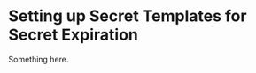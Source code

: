 [title]: # (Setting up Secret Templates for Secret Expiration)
[tags]: # (XXX)
[priority]: # (4871)
# Setting up Secret Templates for Secret Expiration
Something here.
